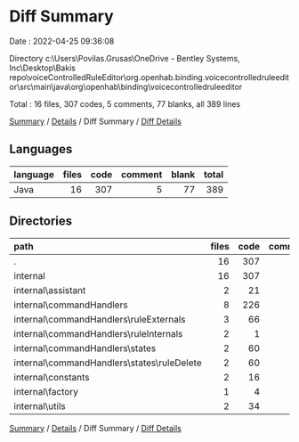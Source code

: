 # Diff Summary

Date : 2022-04-25 09:36:08

Directory c:\Users\Povilas.Grusas\OneDrive - Bentley Systems, Inc\Desktop\Bakis repo\voiceControlledRuleEditor\org.openhab.binding.voicecontrolledruleeditor\src\main\java\org\openhab\binding\voicecontrolledruleeditor

Total : 16 files,  307 codes, 5 comments, 77 blanks, all 389 lines

[Summary](results.md) / [Details](details.md) / Diff Summary / [Diff Details](diff-details.md)

## Languages
| language | files | code | comment | blank | total |
| :--- | ---: | ---: | ---: | ---: | ---: |
| Java | 16 | 307 | 5 | 77 | 389 |

## Directories
| path | files | code | comment | blank | total |
| :--- | ---: | ---: | ---: | ---: | ---: |
| . | 16 | 307 | 5 | 77 | 389 |
| internal | 16 | 307 | 5 | 77 | 389 |
| internal\assistant | 2 | 21 | 1 | 6 | 28 |
| internal\commandHandlers | 8 | 226 | 3 | 59 | 288 |
| internal\commandHandlers\ruleExternals | 3 | 66 | 2 | 16 | 84 |
| internal\commandHandlers\ruleInternals | 2 | 1 | 0 | 0 | 1 |
| internal\commandHandlers\states | 2 | 60 | 0 | 18 | 78 |
| internal\commandHandlers\states\ruleDelete | 2 | 60 | 0 | 18 | 78 |
| internal\constants | 2 | 16 | 0 | 1 | 17 |
| internal\factory | 1 | 4 | 0 | 0 | 4 |
| internal\utils | 2 | 34 | 1 | 11 | 46 |

[Summary](results.md) / [Details](details.md) / Diff Summary / [Diff Details](diff-details.md)